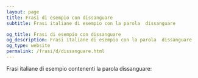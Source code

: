 ```yaml
---
layout: page
title: Frasi di esempio con dissanguare 
subtitle: Frasi italiane di esempio con la parola  dissanguare

og_title: Frasi di esempio con dissanguare 
og_description: Frasi italiane di esempio con la parola  dissanguare
og_type: website
permalink: /frasi/d/dissanguare.html
---
```


Frasi italiane di esempio contenenti la parola dissanguare:



